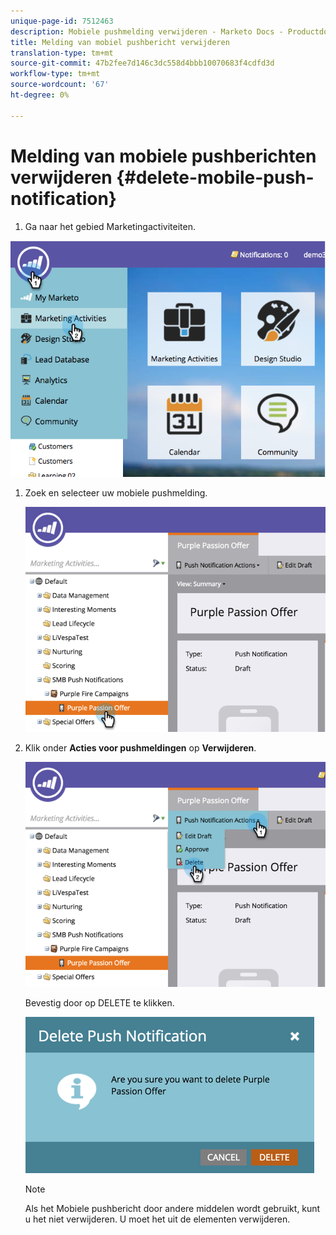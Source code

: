 ```yaml
---
unique-page-id: 7512463
description: Mobiele pushmelding verwijderen - Marketo Docs - Productdocumentatie
title: Melding van mobiel pushbericht verwijderen
translation-type: tm+mt
source-git-commit: 47b2fee7d146c3dc558d4bbb10070683f4cdfd3d
workflow-type: tm+mt
source-wordcount: '67'
ht-degree: 0%

---
```



# Melding van mobiele pushberichten verwijderen {#delete-mobile-push-notification}

1. Ga naar het gebied Marketingactiviteiten.

![](assets/image2015-4-22-18-3a42-3a36.png)

1. Zoek en selecteer uw mobiele pushmelding.

   ![](assets/image2015-4-22-18-3a43-3a21.png)

1. Klik onder **Acties voor pushmeldingen** op **Verwijderen**.

   ![](assets/image2015-4-22-18-3a43-3a38.png)

   Bevestig door op DELETE te klikken.

   ![](assets/image2015-4-22-18-3a43-3a51.png)

   >[!NOTE]
   >
   >Als het Mobiele pushbericht door andere middelen wordt gebruikt, kunt u het niet verwijderen. U moet het uit de elementen verwijderen.

